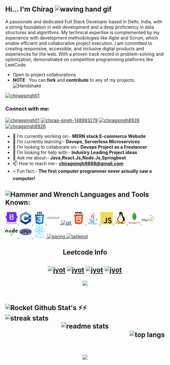 <!-- <h1 align="center">Hi 👋, I'm Chirag</h1> -->
## Hi... I'm Chirag  <img src="https://user-images.githubusercontent.com/72663882/171687151-bb31c996-c9d2-49c8-b593-734946893b23.gif" alt="waving hand gif" aria-hidden="true" width="40" />

A passionate and dedicated Full Stack Developer based in Delhi, India, with a strong foundation in web development and a deep proficiency in data structures and algorithms. My technical expertise is complemented by my experience with development methodologies like Agile and Scrum, which enable efficient and collaborative project execution. I am committed to creating responsive, accessible, and inclusive digital products and experiences for the web. With a proven track record in problem-solving and optimization, demonstrated on competitive programming platforms like LeetCode.
- Open to project collaborations
- **NOTE** : You can **fork** and **contribute** to any of my projects. <img src="https://raw.githubusercontent.com/Tarikul-Islam-Anik/Animated-Fluent-Emojis/master/Emojis/Hand%20gestures/Handshake.png" alt="Handshake" width="25" height="25" align="center" />

<!-- 
<h2 align="center">I am a passionate and a dedicated person from India, with solid foundation in web development and am proficient in data structures and algorithms with a proven track record of problem-solving and optimization on competitive programming platforms such as LeetCode. I am eager to contribute to innovative projects that leverage my work to drive business success.</h2>
-->

<!-- 
I am Chirag, a passionate and dedicated Full Stack Developer based in Delhi, India, with a strong foundation in web development and a deep proficiency in data structures and algorithms. My technical expertise is complemented by my experience with development methodologies like Agile and Scrum, which enable efficient and collaborative project execution. I am committed to creating responsive, accessible, and inclusive digital products and experiences for the web. With a proven track record in problem-solving and optimization, demonstrated on competitive programming platforms like LeetCode, I aim to contribute to innovative projects that leverage my skills to deliver impactful solutions and drive business success. My strong communication, teamwork, and adaptability further enable me to thrive in dynamic, fast-paced environments.
-->

<!--   
<div align="center"> 
<h2>🐍 Contributions 🐍</h2>
<img alt="snake eating my contributions" src="https://raw.githubusercontent.com/salesp07/salesp07/output/github-contribution-grid-snake.svg" />
</div> 
-->

<!-- 
<p align="left"> <img src="https://komarev.com/ghpvc/?username=sorcererchiragsingh&label=Profile%20views&color=0e75b6&style=flat" alt="sorcererchiragsingh" /> </p>
<p align="left"> <a href="https://github.com/ryo-ma/github-profile-trophy"><img src="https://github-profile-trophy.vercel.app/?username=sorcererchiragsingh" alt="sorcererchiragsingh" /></a> </p> 
-->

<!-- Social connect -->
<p align="left"> <a href="https://twitter.com/chiragsingh01" target="blank"><img src="https://img.shields.io/twitter/follow/chiragsingh01?logo=twitter&style=for-the-badge" alt="chiragsingh01" /></a> </p>

<!-- Social's -->
<h3 align="left">Connect with me:</h3>
<p align="left">
<a href="https://twitter.com/chiragsingh01" target="blank"><img align="center" src="https://raw.githubusercontent.com/rahuldkjain/github-profile-readme-generator/master/src/images/icons/Social/twitter.svg" alt="chiragsingh01" height="30" width="40" /></a>
<a href="https://linkedin.com/in/chirag-singh-148993279" target="blank"><img align="center" src="https://raw.githubusercontent.com/rahuldkjain/github-profile-readme-generator/master/src/images/icons/Social/linked-in-alt.svg" alt="chirag-singh-148993279" height="30" width="40" /></a>
<a href="https://www.hackerrank.com/chiragsingh8926" target="blank"><img align="center" src="https://raw.githubusercontent.com/rahuldkjain/github-profile-readme-generator/master/src/images/icons/Social/hackerrank.svg" alt="chiragsingh8926" height="30" width="40" /></a>
<a href="https://leetcode.com/u/SorcererChiragsingh/" target="blank"><img align="center" src="https://raw.githubusercontent.com/rahuldkjain/github-profile-readme-generator/master/src/images/icons/Social/leet-code.svg" alt="chiragsingh8926" height="30" width="40" /></a>
</p>

<!-- General info -->
- 🔭 I’m currently working on:- **MERN stack E-commerce Website**
- 🌱 I’m currently learning:- **Devops, Serverless Microservices**
- 👯 I’m looking to collaborate on:- **Devops Project as a Freelancer**
- 🤔 I’m looking for help with:- **Industry Leading Project ideas**
- 💬 Ask me about:- **Java,React.Js,Node.Js,Springboot**
- 📫 How to reach me:- **chiragsingh9868@gmail.com**
- ⚡ Fun fact:- **The first computer programmer never actually saw a computer!**

<!-- Language tools used -->
## <img src="https://raw.githubusercontent.com/Tarikul-Islam-Anik/Animated-Fluent-Emojis/master/Emojis/Objects/Hammer%20and%20Wrench.png" alt="Hammer and Wrench" width="30" height="30" /> **Languages and Tools Known:**
<p align="left"> 
<a href="https://getbootstrap.com" target="_blank" rel="noreferrer"> <img src="https://raw.githubusercontent.com/devicons/devicon/master/icons/bootstrap/bootstrap-plain-wordmark.svg" alt="bootstrap" width="40" height="40"/> </a> 
<a href="https://www.w3schools.com/cpp/" target="_blank" rel="noreferrer"> <img src="https://raw.githubusercontent.com/devicons/devicon/master/icons/cplusplus/cplusplus-original.svg" alt="cplusplus" width="40" height="40"/> </a> 
<a href="https://www.w3schools.com/css/" target="_blank" rel="noreferrer"> <img src="https://raw.githubusercontent.com/devicons/devicon/master/icons/css3/css3-original-wordmark.svg" alt="css3" width="40" height="40"/> </a> 
<!-- <a href="https://www.djangoproject.com/" target="_blank" rel="noreferrer"> <img src="https://cdn.worldvectorlogo.com/logos/django.svg" alt="django" width="40" height="40"/> </a> -->
<a href="https://expressjs.com" target="_blank" rel="noreferrer"> <img src="https://raw.githubusercontent.com/devicons/devicon/master/icons/express/express-original-wordmark.svg" alt="express" width="40" height="40"/> </a> 
<a href="https://git-scm.com/" target="_blank" rel="noreferrer"> <img src="https://www.vectorlogo.zone/logos/git-scm/git-scm-icon.svg" alt="git" width="40" height="40"/> </a> 
<a href="https://www.w3.org/html/" target="_blank" rel="noreferrer"> <img src="https://raw.githubusercontent.com/devicons/devicon/master/icons/html5/html5-original-wordmark.svg" alt="html5" width="40" height="40"/> </a> 
<a href="https://www.java.com" target="_blank" rel="noreferrer"> <img src="https://raw.githubusercontent.com/devicons/devicon/master/icons/java/java-original.svg" alt="java" width="40" height="40"/> </a> 
<a href="https://developer.mozilla.org/en-US/docs/Web/JavaScript" target="_blank" rel="noreferrer"> <img src="https://raw.githubusercontent.com/devicons/devicon/master/icons/javascript/javascript-original.svg" alt="javascript" width="40" height="40"/> </a> 
<a href="https://www.linux.org/" target="_blank" rel="noreferrer"> <img src="https://raw.githubusercontent.com/devicons/devicon/master/icons/linux/linux-original.svg" alt="linux" width="40" height="40"/> </a> 
<a href="https://www.mongodb.com/" target="_blank" rel="noreferrer"> <img src="https://raw.githubusercontent.com/devicons/devicon/master/icons/mongodb/mongodb-original-wordmark.svg" alt="mongodb" width="40" height="40"/> </a> 
<a href="https://www.mysql.com/" target="_blank" rel="noreferrer"> <img src="https://raw.githubusercontent.com/devicons/devicon/master/icons/mysql/mysql-original-wordmark.svg" alt="mysql" width="40" height="40"/> </a> 
<a href="https://nodejs.org" target="_blank" rel="noreferrer"> <img src="https://raw.githubusercontent.com/devicons/devicon/master/icons/nodejs/nodejs-original-wordmark.svg" alt="nodejs" width="40" height="40"/> </a> 
<a href="https://www.php.net" target="_blank" rel="noreferrer"> <img src="https://raw.githubusercontent.com/devicons/devicon/master/icons/php/php-original.svg" alt="php" width="40" height="40"/> </a> 
<a href="https://reactjs.org/" target="_blank" rel="noreferrer"> <img src="https://raw.githubusercontent.com/devicons/devicon/master/icons/react/react-original-wordmark.svg" alt="react" width="40" height="40"/> </a> 
<a href="https://spring.io/" target="_blank" rel="noreferrer"> <img src="https://www.vectorlogo.zone/logos/springio/springio-icon.svg" alt="spring" width="40" height="40"/> </a> 
<a href="https://tailwindcss.com/" target="_blank" rel="noreferrer"> <img src="https://www.vectorlogo.zone/logos/tailwindcss/tailwindcss-icon.svg" alt="tailwind" width="40" height="40"/> </a> </p>

<!-- Leetcode Badge info -->
<h2 align="center">Leetcode Info<h2>  
<p align="center">
  <a href="https://leetcode.com/u/SorcererChiragsingh/" target="_blank"><img align="center" src="https://leetcode.com/static/images/badges/2024/gif/2024-02.gif" alt="jyot" height="200" width="200" /></a>
  <a href="https://leetcode.com/u/SorcererChiragsingh/" target="_blank"><img align="center" src="https://leetcode.com/static/images/badges/2024/gif/2024-03.gif" alt="jyot" height="200" width="200" /></a>
  <a href="https://leetcode.com/u/SorcererChiragsingh/" target="_blank"><img align="center" src="https://assets.leetcode.com/static_assets/marketing/2024-200.gif" alt="jyot" height="200" width="200" /></a>
  <a href="https://leetcode.com/u/SorcererChiragsingh/" target="_blank"><img align="center" src="https://assets.leetcode.com/static_assets/marketing/2024-100.gif" alt="jyot" height="200" width="200" /></a>
</p>

<!-- Leetcode ProgressCard info -->
<p align="center">
<img  align=top flex-grow=1 src="https://leetcard.jacoblin.cool/SorcererChiragsingh?theme=dark&font=Nunito&ext=heatmap" />  
</p>

<!-- Github Strat's -->
<br/>
  <img src="https://raw.githubusercontent.com/Tarikul-Islam-Anik/Animated-Fluent-Emojis/master/Emojis/Travel%20and%20places/Rocket.png" alt="Rocket" width="30" height="30" /> Github Stat's ⚡⚡ 
  
<br>
<div align=left>
  <img width=390 src="https://streak-stats.demolab.com/?user=sorcererchiragsingh&count_private=true&theme=react&border_radius=10" alt="streak stats"/> </div>
<div align=center>
  <img width=390 src="https://github-readme-stats.vercel.app/api?username=sorcererchiragsingh&show_icons=true&theme=react&rank_icon=github&border_radius=10" alt="readme stats" /> </div>
<div align=right>  
  <img width=325 align="center" src="https://github-readme-stats.vercel.app/api/top-langs/?username=sorcererchiragsingh&hide=HTML&langs_count=8&layout=compact&theme=react&border_radius=10&size_weight=0.5&count_weight=0.5&exclude_repo=github-readme-stats" alt="top langs" />
</div>

<br/>

<p align="center">
     <img src="https://capsule-render.vercel.app/api?type=waving&color=gradient&height=100&section=footer"/>
</p>